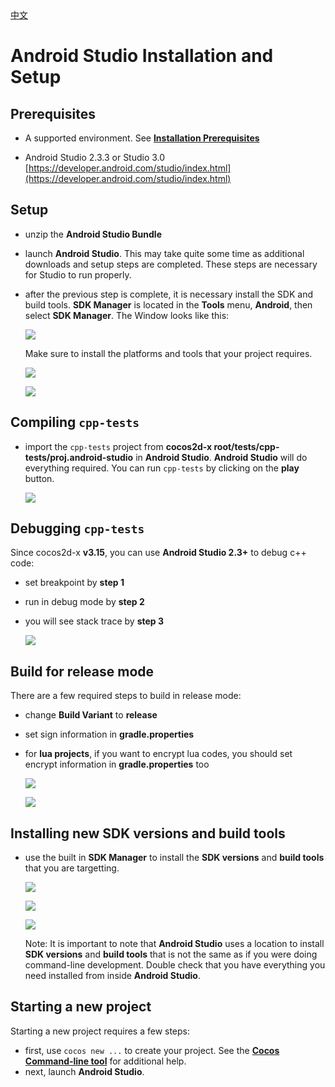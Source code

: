 <div class="langs">
  <a href="#" class="btn" onclick="toggleLanguage()">中文</a>
</div>

# Android Studio Installation and Setup

## Prerequisites
* A supported environment. See **[Installation Prerequisites](A/index.html)**

* Android Studio 2.3.3 or Studio 3.0 [https://developer.android.com/studio/index.html](https://developer.android.com/studio/index.html)

## Setup
* unzip the __Android Studio Bundle__

* launch __Android Studio__. This may take quite some time as additional downloads and setup steps are completed. These steps are necessary for Studio to run properly.

* after the previous step is complete, it is necessary install the SDK and build tools. __SDK Manager__ is located in the __Tools__ menu, __Android__, then select __SDK Manager__. The Window looks like this:

    ![](Android-Studio-img/sdkmanager.png "")

  Make sure to install the platforms and tools that your project requires.

    ![](Android-Studio-img/sdkmanager_1.png "")

    ![](Android-Studio-img/sdkmanager_2.png "")

## Compiling `cpp-tests`
* import the `cpp-tests` project from __cocos2d-x root/tests/cpp-tests/proj.android-studio__
in __Android Studio__. __Android Studio__ will do everything required. You can run `cpp-tests` by clicking on the __play__ button.

    ![](Android-Studio-img/build_cpp_tests.png "")

## Debugging `cpp-tests`
Since cocos2d-x __v3.15__, you can use __Android Studio 2.3+__ to debug c++ code:

* set breakpoint by __step 1__
* run in debug mode by __step 2__
* you will see stack trace by __step 3__

    ![](Android-Studio-img/debug_cpp_tests.png "")

## Build for release mode
There are a few required steps to build in release mode:

* change __Build Variant__ to __release__
* set sign information in __gradle.properties__
* for __lua projects__, if you want to encrypt lua codes, you should set encrypt information in __gradle.properties__ too

    ![](Android-Studio-img/change_release_lua_tests.png "")

    ![](Android-Studio-img/sign_and_encrypt.png "")

## Installing new SDK versions and build tools
* use the built in __SDK Manager__ to install the __SDK versions__ and __build tools__ that you are targetting.

    ![](Android-Studio-img/toolbar_sdkmanager_1.png "")

    ![](Android-Studio-img/sdkmanager_1.png "")

    ![](Android-Studio-img/sdkmanager_2.png "")

  Note: It is important to note that __Android Studio__ uses a location to install __SDK versions__ and __build tools__ that is not the same as if you were doing command-line development. Double check that you have everything you need installed from inside __Android Studio__.

## Starting a new project
Starting a new project requires a few steps:
* first, use `cocos new ...` to create your project. See the **[Cocos Command-line tool](../editors_and_tools/cocosCLTool/)** for additional help.
* next, launch __Android Studio__.
